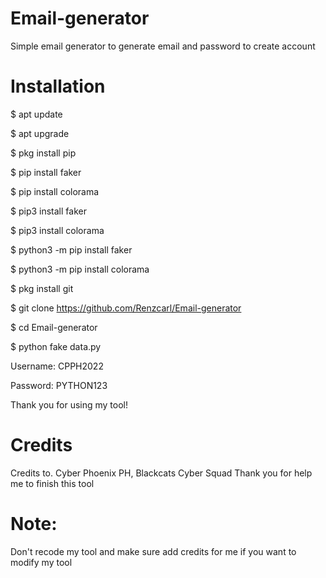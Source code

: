 # Email-generator
Simple email generator to generate email and password to create account

# Installation

$ apt update

$ apt upgrade

$ pkg install pip

$ pip install faker

$ pip install colorama

$ pip3 install faker

$ pip3 install colorama

$ python3 -m pip install faker

$ python3 -m pip install colorama

$ pkg install git

$ git clone https://github.com/Renzcarl/Email-generator

$ cd Email-generator

$ python fake data.py

Username: CPPH2022

Password: PYTHON123

Thank you for using my tool!

# Credits 

Credits to.
Cyber Phoenix PH, Blackcats Cyber Squad
Thank you for help me to finish this tool

# Note:
Don't recode my tool and make sure add credits for me if you want to modify my tool

